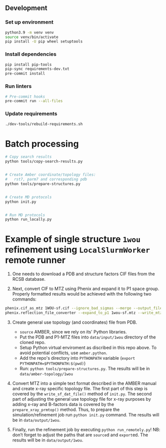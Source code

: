 ## Development

### Set up environment
```bash
python3.9 -m venv venv
source venv/bin/activate
pip install -U pip wheel setuptools
```

### Install dependencies

```bash
pip install pip-tools
pip-sync requirements-dev.txt
pre-commit install
```

### Run linters

```bash
# Pre-commit hooks
pre-commit run --all-files
```

### Update requirements

```bash
./dev-tools/rebuild-requirements.sh
```


# Batch processing


```bash
# Copy search results
python tools/copy-search-results.py


# Create Amber coordinate/topology files:
#   rst7, parm7 and corresponding pdb
python tools/prepare-structures.py


# Create MD protocols
python init.py


# Run MD protocols
python run_locally.py

```


# Example of single structure `1wou` refinement using `LocalSlurmWorker` remote runner

1. One needs to download a PDB and structure factors CIF files from the RCSB database.

2. Next, convert CIF to MTZ using Phenix and expand it to P1 space group. Properly formatted results would be achieved with the following two commands:
```bash
phenix.cif_as_mtz 1WOU-sf.cif --ignore_bad_sigmas --merge --output_file_name=1wou-sf.mtz
phenix.reflection_file_converter --expand_to_p1 1wou-sf.mtz --write_mtz_amplitudes --mtz_root_label="FOBS" --label="FOBS" --generate_r_free_flags --non_anomalous --mtz 1wou.mtz
```

3. Create general use topology (and coordinates) file from PDB.
    * `source` AMBER, since we rely on its' Python libraries.
    * Put the PDB and P1-MTZ files into `data/input/1wou` directory of the cloned repo.
    * Setup Python virtual enviroment as discribed in this repo above. To avoid potential conflicts, use `amber.python`.
    * Add the repo's directory into `PYTHONPATH` variable (`export PYTHONPATH=$PYTHONPATH:$(pwd)`)
    * Run: `python tools/prepare-structures.py`. The results will be in `data/amber-topology/1wou`

4. Convert MTZ into a simple text format described in the AMBER manual and create x-ray specific topology file. The first part of this step is covered by the `write_sf_dat_file()` method of `init.py`. The second part of adjusting the general use topology file for x-ray purposes by adding x-ray and B-factors data is covered by the `prepare_xray_prmtop()` method. Thus, to prepare the simulation/refinement job run `python init.py` command. The results will be in `data/output/1wou`.

5. Finally, run the refinement job by executing `python run_remotely.py`! NB: don’t forget to adjust the paths that are `source`d and `export`ed. The results will be in `data/output/1wou`.
